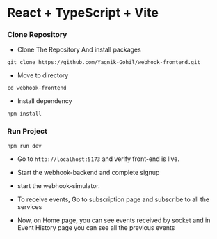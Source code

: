 # React + TypeScript + Vite

### Clone Repository

- Clone The Repository And install packages
```
git clone https://github.com/Yagnik-Gohil/webhook-frontend.git
```
- Move to directory
```
cd webhook-frontend
```
- Install dependency
```
npm install
```

### Run Project
```
npm run dev
```
- Go to `http://localhost:5173` and verify front-end is live.

- Start the webhook-backend and complete signup

- start the webhook-simulator.

- To receive events, Go to subscription page and subscribe to all the services

- Now, on Home page, you can see events received by socket and in Event History page you can see all the previous events

